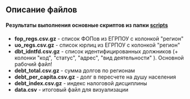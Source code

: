 ﻿## Описание файлов

#### Результаты выполнения основные скриптов из папки [scripts](https://github.com/woldemarg/tax-debt/tree/master/scripts/)

* **fop_regs.csv.gz** - список ФОПов из ЕГРПОУ с колонкой "регион" 
* **uo_regs.csv.gz** - список юрлиц из ЕГРПОУ с колонкой "регион"
* **dbt_idntfd.csv.gz** - список идентифицированных должников (+ колонки "код", "статус", "адрес", "вид деятельности" ). Основной рабочий файл!
* **debt_total.csv.gz** - сумма долгов по регионам
* **debt_per_capita.csv.gz** - долг в пересчете на душу населения
* **debt_index.csv.gz** - индекс налоговой дисциплины
* **data.csv** - итоговый файл для визуализации
